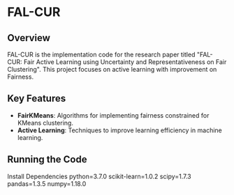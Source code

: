# FAL-CUR

## Overview

FAL-CUR is the implementation code for the research paper titled "FAL-CUR: Fair Active Learning using Uncertainty and Representativeness on Fair Clustering". This project focuses on active learning with improvement on Fairness.
## Key Features

- **FairKMeans**: Algorithms for implementing fairness constrained for KMeans clustering.
- **Active Learning**: Techniques to improve learning efficiency in machine learning.

## Running the Code 

Install Dependencies
python=3.7.0
scikit-learn=1.0.2
scipy=1.7.3
pandas=1.3.5
numpy=1.18.0
